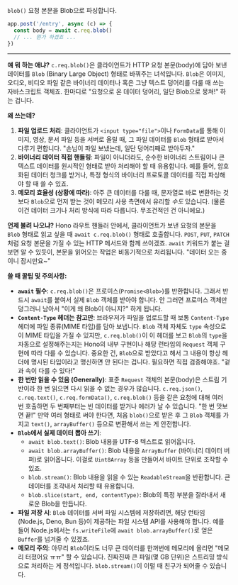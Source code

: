 `blob()`
요청 본문을 Blob으로 파싱합니다.

```javascript
app.post('/entry', async (c) => {
  const body = await c.req.blob()
  // ... 뭔가 하겠죠 ...
})
```

---

**얘 뭐 하는 애냐?**
`c.req.blob()`은 클라이언트가 HTTP 요청 본문(body)에 담아 보낸 데이터를 `Blob` (Binary Large Object) 형태로 바꿔주는 녀석입니다. `Blob`은 이미지, 오디오, 비디오 파일 같은 바이너리 데이터나 혹은 그냥 텍스트 덩어리를 다룰 때 쓰는 자바스크립트 객체죠. 한마디로 "요청으로 온 데이터 덩어리, 일단 Blob으로 뭉쳐!" 하는 겁니다.

**왜 쓰는데?**
1.  **파일 업로드 처리**: 클라이언트가 `<input type="file">`이나 `FormData`를 통해 이미지, 영상, 문서 파일 등을 서버로 올릴 때, 그 파일 데이터를 `Blob` 형태로 받아서 다루기 편합니다. "손님이 파일 보냈는데, 일단 덩어리째로 받아두자."
2.  **바이너리 데이터 직접 핸들링**: 파일이 아니더라도, 순수한 바이너리 스트림이나 큰 텍스트 데이터를 원시적인 형태로 받아 처리해야 할 때 유용합니다. 예를 들어, 암호화된 데이터 청크를 받거나, 특정 형식의 바이너리 프로토콜 데이터를 직접 파싱해야 할 때 쓸 수 있죠.
3.  **메모리 효율성 (상황에 따라)**: 아주 큰 데이터를 다룰 때, 문자열로 바로 변환하는 것보다 `Blob`으로 먼저 받는 것이 메모리 사용 측면에서 유리할 *수도* 있습니다. (물론 이건 데이터 크기나 처리 방식에 따라 다릅니다. 무조건적인 건 아니에요.)

**언제 불려 나오냐?**
Hono 라우트 핸들러 안에서, 클라이언트가 보낸 요청의 본문을 `Blob` 형태로 읽고 싶을 때 `await c.req.blob()` 형태로 호출합니다. `POST`, `PUT`, `PATCH`처럼 요청 본문을 가질 수 있는 HTTP 메서드와 함께 쓰이겠죠. `await` 키워드가 붙는 걸 보면 알 수 있듯이, 본문을 읽어오는 작업은 비동기적으로 처리됩니다. "데이터 오는 중이니 잠시만요~"

**쓸 때 꿀팁 및 주의사항:**
*   **`await` 필수**: `c.req.blob()`은 프로미스(`Promise<Blob>`)를 반환합니다. 그래서 반드시 `await`를 붙여서 실제 `Blob` 객체를 받아야 합니다. 안 그러면 프로미스 객체만 덩그러니 남아서 "이게 왜 Blob이 아니지?" 하게 됩니다.
*   **`Content-Type` 헤더는 참고만**: 브라우저가 파일을 업로드할 때 보통 `Content-Type` 헤더에 파일 종류(MIME 타입)를 담아 보냅니다. `Blob` 객체 자체도 `type` 속성으로 이 MIME 타입을 가질 수 있지만, `c.req.blob()`이 이 헤더를 보고 `Blob`의 `type`을 자동으로 설정해주는지는 Hono의 내부 구현이나 해당 런타임의 `Request` 객체 구현에 따라 다를 수 있습니다. 중요한 건, `Blob`으로 받았다고 해서 그 내용이 항상 헤더에 명시된 타입이라고 맹신하면 안 된다는 겁니다. 필요하면 직접 검증해야죠. "겉과 속이 다를 수 있다!"
*   **한 번만 읽을 수 있음 (Generally)**: 표준 `Request` 객체의 본문(body)은 스트림 기반이라 한 번 읽으면 다시 읽을 수 없는 경우가 많습니다. `c.req.json()`, `c.req.text()`, `c.req.formData()`, `c.req.blob()` 등을 같은 요청에 대해 여러 번 호출하면 두 번째부터는 빈 데이터를 받거나 에러가 날 수 있습니다. "한 번 맛보면 끝!" 만약 여러 형태로 써야 한다면, 처음 `blob()`으로 받은 후 그 `Blob` 객체를 가지고 `text()`, `arrayBuffer()` 등으로 변환해서 쓰는 게 안전합니다.
*   **`Blob`에서 실제 데이터 뽑아 쓰기**:
    *   `await blob.text()`: Blob 내용을 UTF-8 텍스트로 읽어옵니다.
    *   `await blob.arrayBuffer()`: Blob 내용을 `ArrayBuffer` (바이너리 데이터 버퍼)로 읽어옵니다. 이걸로 `Uint8Array` 등을 만들어서 바이트 단위로 조작할 수 있죠.
    *   `blob.stream()`: Blob 내용을 읽을 수 있는 `ReadableStream`을 반환합니다. 큰 데이터를 조각내서 처리할 때 유용합니다.
    *   `blob.slice(start, end, contentType)`: Blob의 특정 부분을 잘라내서 새로운 Blob을 만듭니다.
*   **파일 저장 시**: `Blob` 데이터를 서버 파일 시스템에 저장하려면, 해당 런타임(Node.js, Deno, Bun 등)이 제공하는 파일 시스템 API를 사용해야 합니다. 예를 들어 Node.js에서는 `fs.writeFile`에 `await blob.arrayBuffer()`로 얻은 `Buffer`를 넘겨줄 수 있겠죠.
*   **메모리 주의**: 아무리 `Blob`이라도 너무 큰 데이터를 한꺼번에 메모리에 올리면 "메모리 터졌어요 ㅠㅠ" 할 수 있습니다. 진짜진짜 큰 파일(몇 GB 단위)은 스트리밍 방식으로 처리하는 게 정석입니다. `blob.stream()`이 이럴 때 친구가 되어줄 수 있습니다.